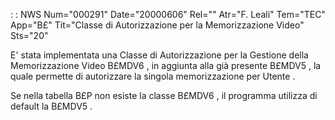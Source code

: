 :  : NWS Num="000291" Date="20000606" Rel="" Atr="F. Leali" Tem="TEC" App="B£" Tit="Classe di Autorizzazione per la Memorizzazione Video" Sts="20"

E' stata implementata una Classe di Autorizzazione per la Gestione della Memorizzazione Video B£MDV6 , in aggiunta alla già presente B£MDV5 , la quale permette di autorizzare la singola memorizzazione per Utente .

Se nella tabella B£P non esiste la classe B£MDV6 , il programma utilizza di default la B£MDV5 .


